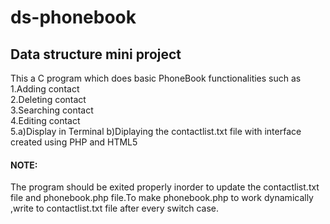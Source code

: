 # ds-phonebook
## Data structure mini project
This a C program which does basic PhoneBook functionalities such as <br>1.Adding contact <br>2.Deleting contact <br>3.Searching contact <br>4.Editing contact <br>5.a)Display in Terminal b)Diplaying the contactlist.txt file with interface created using PHP and HTML5<br>

#### NOTE: 
The program should be exited properly inorder to update the contactlist.txt file and phonebook.php file.To make phonebook.php to work dynamically ,write to contactlist.txt file after every switch case.
